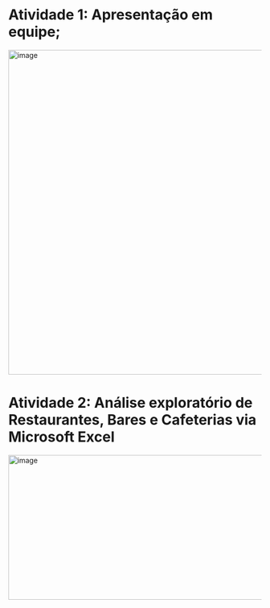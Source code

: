 # Atividade 1: Apresentação em equipe;
<img width="1167" height="646" alt="image" src="https://github.com/user-attachments/assets/c647811a-fd26-4097-b863-71c008f806a4" />


# Atividade 2: Análise exploratório de Restaurantes, Bares e Cafeterias via Microsoft Excel
<img width="1329" height="288" alt="image" src="https://github.com/user-attachments/assets/09e84050-873d-434c-9765-2541f70cd4a0" />



